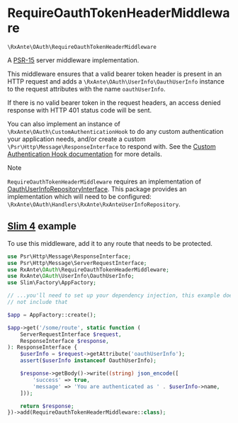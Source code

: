 # RequireOauthTokenHeaderMiddleware

`\RxAnte\OAuth\RequireOauthTokenHeaderMiddleware`

A [PSR-15](https://github.com/php-fig/http-server-middleware) server middleware implementation.

This middleware ensures that a valid bearer token header is present in an HTTP request and adds a `\RxAnte\OAuth\UserInfo\OauthUserInfo` instance to the request attributes with the name `oauthUserInfo`.

If there is no valid bearer token in the request headers, an access denied response with HTTP 401 status code will be sent.

You can also implement an instance of `\RxAnte\OAuth\CustomAuthenticationHook` to do any custom authentication your application needs, and/or create a custom `\Psr\Http\Message\ResponseInterface` to respond with. See the [Custom Authentication Hook documentation](custom-auth-hook.md) for more details.

> [!NOTE]
> `RequireOauthTokenHeaderMiddleware` requires an implementation of [OauthUserInfoRepositoryInterface](oauth-user-info-repository-interface.md). This package provides an implementation which will need to be configured: `\RxAnte\OAuth\Handlers\RxAnte\RxAnteUserInfoRepository`.

## [Slim 4](https://www.slimframework.com) example

To use this middleware, add it to any route that needs to be protected.

```php
use Psr\Http\Message\ResponseInterface;
use Psr\Http\Message\ServerRequestInterface;
use RxAnte\OAuth\RequireOauthTokenHeaderMiddleware;
use RxAnte\OAuth\UserInfo\OauthUserInfo;
use Slim\Factory\AppFactory;

// ...you'll need to set up your dependency injection, this example does
// not include that

$app = AppFactory::create();

$app->get('/some/route', static function (
    ServerRequestInterface $request,
    ResponseInterface $response,
): ResponseInterface {
    $userInfo = $request->getAttribute('oauthUserInfo');
    assert($userInfo instanceof OauthUserInfo);

    $response->getBody()->write((string) json_encode([
        'success' => true,
        'message' => 'You are authenticated as ' . $userInfo->name,
    ]));

    return $response;
})->add(RequireOauthTokenHeaderMiddleware::class);
```
